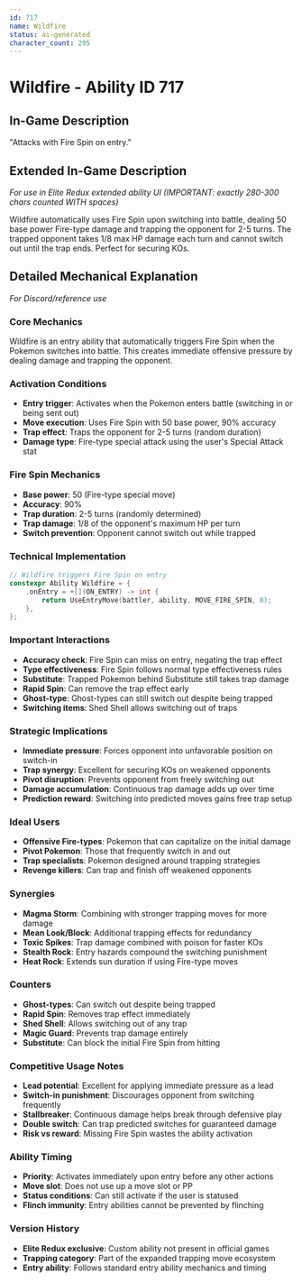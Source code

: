 ```yaml
---
id: 717
name: Wildfire
status: ai-generated
character_count: 295
---
```


# Wildfire - Ability ID 717

## In-Game Description
"Attacks with Fire Spin on entry."

## Extended In-Game Description
*For use in Elite Redux extended ability UI (IMPORTANT: exactly 280-300 chars counted WITH spaces)*

Wildfire automatically uses Fire Spin upon switching into battle, dealing 50 base power Fire-type damage and trapping the opponent for 2-5 turns. The trapped opponent takes 1/8 max HP damage each turn and cannot switch out until the trap ends. Perfect for securing KOs.

## Detailed Mechanical Explanation
*For Discord/reference use*

### Core Mechanics
Wildfire is an entry ability that automatically triggers Fire Spin when the Pokemon switches into battle. This creates immediate offensive pressure by dealing damage and trapping the opponent.

### Activation Conditions
- **Entry trigger**: Activates when the Pokemon enters battle (switching in or being sent out)
- **Move execution**: Uses Fire Spin with 50 base power, 90% accuracy
- **Trap effect**: Traps the opponent for 2-5 turns (random duration)
- **Damage type**: Fire-type special attack using the user's Special Attack stat

### Fire Spin Mechanics
- **Base power**: 50 (Fire-type special move)
- **Accuracy**: 90%
- **Trap duration**: 2-5 turns (randomly determined)
- **Trap damage**: 1/8 of the opponent's maximum HP per turn
- **Switch prevention**: Opponent cannot switch out while trapped

### Technical Implementation
```c
// Wildfire triggers Fire Spin on entry
constexpr Ability Wildfire = {
    .onEntry = +[](ON_ENTRY) -> int { 
        return UseEntryMove(battler, ability, MOVE_FIRE_SPIN, 0); 
    },
};
```

### Important Interactions
- **Accuracy check**: Fire Spin can miss on entry, negating the trap effect
- **Type effectiveness**: Fire Spin follows normal type effectiveness rules
- **Substitute**: Trapped Pokemon behind Substitute still takes trap damage
- **Rapid Spin**: Can remove the trap effect early
- **Ghost-type**: Ghost-types can still switch out despite being trapped
- **Switching items**: Shed Shell allows switching out of traps

### Strategic Implications
- **Immediate pressure**: Forces opponent into unfavorable position on switch-in
- **Trap synergy**: Excellent for securing KOs on weakened opponents
- **Pivot disruption**: Prevents opponent from freely switching out
- **Damage accumulation**: Continuous trap damage adds up over time
- **Prediction reward**: Switching into predicted moves gains free trap setup

### Ideal Users
- **Offensive Fire-types**: Pokemon that can capitalize on the initial damage
- **Pivot Pokemon**: Those that frequently switch in and out
- **Trap specialists**: Pokemon designed around trapping strategies
- **Revenge killers**: Can trap and finish off weakened opponents

### Synergies
- **Magma Storm**: Combining with stronger trapping moves for more damage
- **Mean Look/Block**: Additional trapping effects for redundancy
- **Toxic Spikes**: Trap damage combined with poison for faster KOs
- **Stealth Rock**: Entry hazards compound the switching punishment
- **Heat Rock**: Extends sun duration if using Fire-type moves

### Counters
- **Ghost-types**: Can switch out despite being trapped
- **Rapid Spin**: Removes trap effect immediately
- **Shed Shell**: Allows switching out of any trap
- **Magic Guard**: Prevents trap damage entirely
- **Substitute**: Can block the initial Fire Spin from hitting

### Competitive Usage Notes
- **Lead potential**: Excellent for applying immediate pressure as a lead
- **Switch-in punishment**: Discourages opponent from switching frequently
- **Stallbreaker**: Continuous damage helps break through defensive play
- **Double switch**: Can trap predicted switches for guaranteed damage
- **Risk vs reward**: Missing Fire Spin wastes the ability activation

### Ability Timing
- **Priority**: Activates immediately upon entry before any other actions
- **Move slot**: Does not use up a move slot or PP
- **Status conditions**: Can still activate if the user is statused
- **Flinch immunity**: Entry abilities cannot be prevented by flinching

### Version History
- **Elite Redux exclusive**: Custom ability not present in official games
- **Trapping category**: Part of the expanded trapping move ecosystem
- **Entry ability**: Follows standard entry ability mechanics and timing